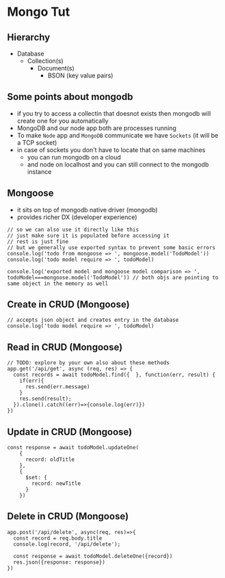 # Mongo Tut

## Hierarchy
- Database
    - Collection(s)
        - Document(s)
            - BSON (key value pairs)

## Some points about mongodb
- if you try to access a collectin that doesnot exists then mongodb will create one for you automatically
- MongoDB and our node app both are processes running 
- To make `Node` app and `MongoDB` communicate we have `Sockets` (it will be a TCP socket)
- in case of sockets you don't have to locate that on same machines
    - you can run mongodb on a cloud 
    - and node on localhost and you can still connect to the mongodb instance


## Mongoose
- it sits on top of mongodb native driver (mongodb)
- provides richer DX (developer experience)

```
// so we can also use it directly like this
// just make sure it is populated before accessing it
// rest is just fine
// but we generally use exported syntax to prevent some basic errors
console.log('todo from mongoose => ', mongoose.model('TodoModel'))
console.log('todo model require => ', todoModel)

console.log('exported model and mongoose model comparison => ', todoModel===mongoose.model('TodoModel')) // both objs are pointing to same object in the memory as well
```

## Create in CRUD (Mongoose)
```
// accepts json object and creates entry in the database
console.log('todo model require => ', todoModel)
```

## Read in CRUD (Mongoose)
```
// TODO: explore by your own also about these methods
app.get('/api/get', async (req, res) => {
  const records = await todoModel.find({  }, function(err, result) {
    if(err){
      res.send(err.message)
    }
    res.send(result);
  }).clone().catch((err)=>{console.log(err)})
})
```

## Update in CRUD (Mongoose)
```
const response = await todoModel.updateOne(
    {
      record: oldTitle
    },
    {
      $set: {
        record: newTitle
      }
    })
```
## Delete in CRUD (Mongoose)
```
app.post('/api/delete', async(req, res)=>{
  const record = req.body.title
  console.log(record, '/api/delete');

  const response = await todoModel.deleteOne({record})
  res.json({response: response})
})
```